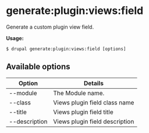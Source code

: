 # generate:plugin:views:field
Generate a custom plugin view field.

**Usage:**
```
$ drupal generate:plugin:views:field [options]
```

## Available options
Option | Details
-------|-------------
--module | The Module name.
--class | Views plugin field class name
--title | Views plugin field title
--description | Views plugin field description
